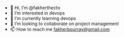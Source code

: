 - 👋 Hi, I’m @fakherthecto
- 👀 I’m interested in devops
- 🌱 I’m currently learning devops
- 💞️ I’m looking to collaborate on project management
- 📫 How to reach me fakherbourray@gmail.com

<!---
fakherthecto/fakherthecto is a ✨ special ✨ repository because its `README.md` (this file) appears on your GitHub profile.
You can click the Preview link to take a look at your changes.
--->
